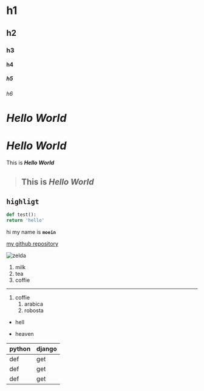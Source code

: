 # h1

## h2

### h3

#### h4

##### h5

###### h6

# _Hello World_

# _**Hello World**_

This is _**Hello World**_

> ## This is _**Hello World**_

## `highligt`

```python
def test():
return 'hello'
```

hi my name is **`moein`**

[my github repository](https://github.com/moeinof/git-test)

![zelda](https://cdn.zoomg.ir/2022/9/the-legend-of-zelda-tears-of-the-kingdom.jpg?w=1920)

1. milk
2. tea
3. coffie

---

1. coffie
   1. arabica
   2. robosta

- hell

* heaven

| python | django |
| ------ | ------ |
| def    | get    |
| def    | get    |
| def    | get    |
